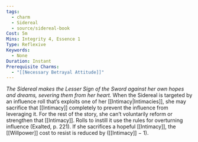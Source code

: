 ```yaml
---
tags:
  - charm
  - Sidereal
  - source/sidereal-book
Cost: 5m
Mins: Integrity 4, Essence 1
Type: Reflexive
Keywords:
  - None
Duration: Instant
Prerequisite Charms:
  - "[[Necessary Betrayal Attitude]]"
---
```

*The Sidereal makes the Lesser Sign of the Sword against her own hopes and dreams, severing them from her heart.*
When the Sidereal is targeted by an influence roll that’s exploits one of her [[Intimacy|Intimacies]], she may sacrifice that [[Intimacy]] completely to prevent the influence from leveraging it. For the rest of the story, she can’t voluntarily reform or strengthen that [[Intimacy]]. Rolls to instill it use the rules for overturning influence (Exalted, p. 221). If she sacrifices a hopeful [[Intimacy]], the [[Willpower]] cost to resist is reduced by ([[Intimacy]] − 1).